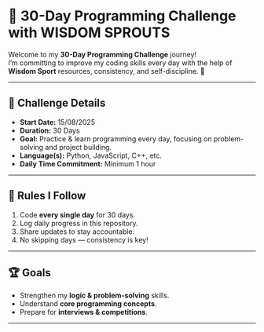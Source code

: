 # 🚀 30-Day Programming Challenge with WISDOM SPROUTS

Welcome to my **30-Day Programming Challenge** journey!  
I’m committing to improve my coding skills every day with the help of **Wisdom Sport** resources, consistency, and self-discipline. 💪

---

## 📅 Challenge Details

- **Start Date:** 15/08/2025  
- **Duration:** 30 Days  
- **Goal:** Practice & learn programming every day, focusing on problem-solving and project building.  
- **Language(s):** Python, JavaScript, C++, etc.  
- **Daily Time Commitment:** Minimum 1 hour

---

## 📌 Rules I Follow
1. Code **every single day** for 30 days.
2. Log daily progress in this repository.
3. Share updates to stay accountable.
4. No skipping days — consistency is key!

---

## 🏆 Goals
- Strengthen my **logic & problem-solving** skills.
- Understand **core programming concepts**.
- Prepare for **interviews & competitions**.

---

